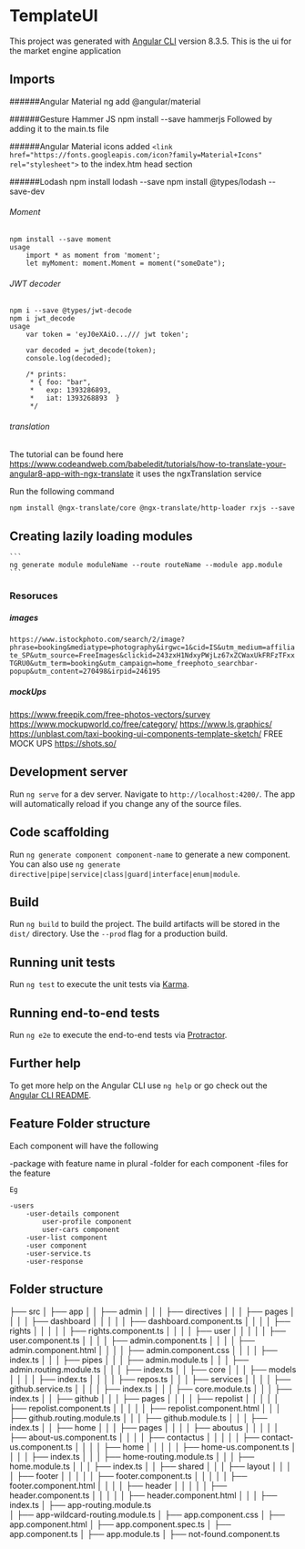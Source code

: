 # TemplateUI

This project was generated with [Angular CLI](https://github.com/angular/angular-cli) version 8.3.5.
This is the ui for the market engine application

## Imports

######Angular Material
ng add @angular/material

######Gesture Hammer JS
npm install --save hammerjs
Followed by adding it to the main.ts file

######Angular Material icons
added
`<link href="https://fonts.googleapis.com/icon?family=Material+Icons" rel="stylesheet">`
to the index.htm head section

######Lodash
npm install lodash --save
npm install @types/lodash --save-dev

###### Moment
    npm install --save moment 
    usage 
        import * as moment from 'moment';
        let myMoment: moment.Moment = moment("someDate");

###### JWT decoder
    npm i --save @types/jwt-decode
    npm i jwt_decode
    usage 
        var token = 'eyJ0eXAiO.../// jwt token';
         
        var decoded = jwt_decode(token);
        console.log(decoded);
         
        /* prints:
         * { foo: "bar",
         *   exp: 1393286893,
         *   iat: 1393268893  }
         */
###### translation
The tutorial can be found here
https://www.codeandweb.com/babeledit/tutorials/how-to-translate-your-angular8-app-with-ngx-translate
it uses the ngxTranslation service

Run the following command
```
npm install @ngx-translate/core @ngx-translate/http-loader rxjs --save
```
## Creating lazily loading modules
    ```
    ng generate module moduleName --route routeName --module app.module
    ```

### Resoruces
##### images
`https://www.istockphoto.com/search/2/image?phrase=booking&mediatype=photography&irgwc=1&cid=IS&utm_medium=affiliate_SP&utm_source=FreeImages&clickid=243zxH1NdxyPWjLz67xZCWaxUkFRFzTFxxTGRU0&utm_term=booking&utm_campaign=home_freephoto_searchbar-popup&utm_content=270498&irpid=246195`

##### mockUps
https://www.freepik.com/free-photos-vectors/survey
https://www.mockupworld.co/free/category/
https://www.ls.graphics/
https://unblast.com/taxi-booking-ui-components-template-sketch/ FREE MOCK UPS
https://shots.so/



## Development server

Run `ng serve` for a dev server. Navigate to `http://localhost:4200/`. The app will automatically reload if you change any of the source files.

## Code scaffolding

Run `ng generate component component-name` to generate a new component. You can also use `ng generate directive|pipe|service|class|guard|interface|enum|module`.

## Build

Run `ng build` to build the project. The build artifacts will be stored in the `dist/` directory. Use the `--prod` flag for a production build.

## Running unit tests

Run `ng test` to execute the unit tests via [Karma](https://karma-runner.github.io).

## Running end-to-end tests

Run `ng e2e` to execute the end-to-end tests via [Protractor](http://www.protractortest.org/).

## Further help

To get more help on the Angular CLI use `ng help` or go check out the [Angular CLI README](https://github.com/angular/angular-cli/blob/master/README.md).

## Feature Folder structure
Each component will have the following

-package with feature name in plural
-folder for each component
-files for the feature

    Eg
    
    -users
        -user-details component
            user-profile component
            user-cars component
        -user-list component
        -user component
        -user-service.ts
        -user-response

## Folder structure

├── src
│   ├── app
│   │   ├── admin
│   │   │   ├── directives
│   │   │   ├── pages
│   │   │   │   ├── dashboard
│   │   │   │   │   ├── dashboard.component.ts
│   │   │   │   ├── rights
│   │   │   │   │   ├── rights.component.ts
│   │   │   │   ├── user
│   │   │   │   │   ├── user.component.ts
│   │   │   │   ├── admin.component.ts
│   │   │   │   ├── admin.component.html
│   │   │   │   ├── admin.component.css
│   │   │   │   ├── index.ts
│   │   │   ├── pipes
│   │   │   ├── admin.module.ts
│   │   │   ├── admin.routing.module.ts
│   │   │   ├── index.ts
│   │   ├── core
│   │   │   ├── models
│   │   │   │   ├── index.ts
│   │   │   │   ├── repos.ts
│   │   │   ├── services
│   │   │   │   ├── github.service.ts
│   │   │   │   ├── index.ts
│   │   │   ├── core.module.ts
│   │   │   ├── index.ts
│   │   ├── github
│   │   │   ├── pages
│   │   │   │   ├── repolist
│   │   │   │   │   ├── repolist.component.ts
│   │   │   │   │   ├── repolist.component.html
│   │   │   ├── github.routing.module.ts
│   │   │   ├── github.module.ts
│   │   │   ├── index.ts
│   │   ├── home
│   │   │   ├── pages
│   │   │   │   ├── aboutus
│   │   │   │   │   ├── about-us.component.ts
│   │   │   │   ├── contactus
│   │   │   │   │   ├── contact-us.component.ts
│   │   │   │   ├── home
│   │   │   │   │   ├── home-us.component.ts
│   │   │   │   ├── index.ts
│   │   │   ├── home-routing.module.ts
│   │   │   ├── home.module.ts
│   │   │   ├── index.ts
│   │   ├── shared
│   │   │   ├── layout
│   │   │   │   ├── footer
│   │   │   │   │   ├── footer.component.ts
│   │   │   │   │   ├── footer.component.html
│   │   │   │   ├── header
│   │   │   │   │   ├── header.component.ts
│   │   │   │   │   ├── header.component.html
│   │   │   ├── index.ts
│   ├── app-routing.module.ts  
│   ├── app-wildcard-routing.module.ts
│   ├── app.component.css
│   ├── app.component.html
│   ├── app.component.spec.ts
│   ├── app.component.ts
│   ├── app.module.ts
│   ├── not-found.component.ts
